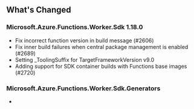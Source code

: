 ## What's Changed

<!-- Please add your release notes in the following format:
- My change description (#PR/#issue)
-->

### Microsoft.Azure.Functions.Worker.Sdk 1.18.0

- Fix incorrect function version in build message (#2606)
- Fix inner build failures when central package management is enabled (#2689)
- Setting _ToolingSuffix for TargetFrameworkVersion v9.0
- Adding support for SDK container builds with Functions base images (#2720)

### Microsoft.Azure.Functions.Worker.Sdk.Generators <version>

- <entry>
